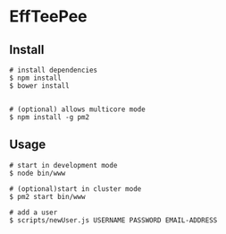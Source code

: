# EffTeePee

## Install

```
# install dependencies
$ npm install
$ bower install


# (optional) allows multicore mode
$ npm install -g pm2
```

## Usage

```
# start in development mode
$ node bin/www

# (optional)start in cluster mode
$ pm2 start bin/www

# add a user
$ scripts/newUser.js USERNAME PASSWORD EMAIL-ADDRESS
```
